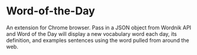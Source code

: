 Word-of-the-Day
===============

An extension for Chrome browser. Pass in a JSON object from Wordnik API and Word of the Day will display a new vocabulary word each day, its definition, and examples sentences using the word pulled from around the web.
